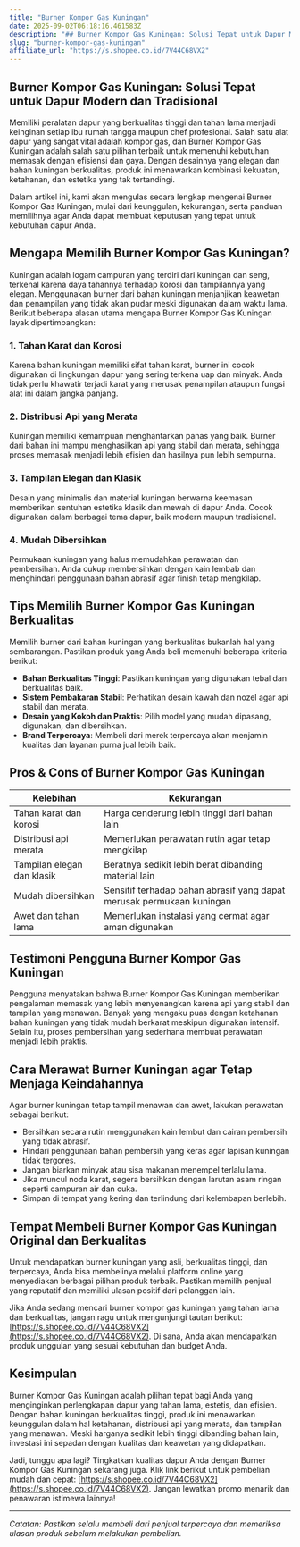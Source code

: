 ```yaml
---
title: "Burner Kompor Gas Kuningan"
date: 2025-09-02T06:18:16.461583Z
description: "## Burner Kompor Gas Kuningan: Solusi Tepat untuk Dapur Modern dan Tradisional..."
slug: "burner-kompor-gas-kuningan"
affiliate_url: "https://s.shopee.co.id/7V44C68VX2"
---
```

## Burner Kompor Gas Kuningan: Solusi Tepat untuk Dapur Modern dan Tradisional

Memiliki peralatan dapur yang berkualitas tinggi dan tahan lama menjadi keinginan setiap ibu rumah tangga maupun chef profesional. Salah satu alat dapur yang sangat vital adalah kompor gas, dan Burner Kompor Gas Kuningan adalah salah satu pilihan terbaik untuk memenuhi kebutuhan memasak dengan efisiensi dan gaya. Dengan desainnya yang elegan dan bahan kuningan berkualitas, produk ini menawarkan kombinasi kekuatan, ketahanan, dan estetika yang tak tertandingi.

Dalam artikel ini, kami akan mengulas secara lengkap mengenai Burner Kompor Gas Kuningan, mulai dari keunggulan, kekurangan, serta panduan memilihnya agar Anda dapat membuat keputusan yang tepat untuk kebutuhan dapur Anda.

## Mengapa Memilih Burner Kompor Gas Kuningan?

Kuningan adalah logam campuran yang terdiri dari kuningan dan seng, terkenal karena daya tahannya terhadap korosi dan tampilannya yang elegan. Menggunakan burner dari bahan kuningan menjanjikan keawetan dan penampilan yang tidak akan pudar meski digunakan dalam waktu lama. Berikut beberapa alasan utama mengapa Burner Kompor Gas Kuningan layak dipertimbangkan:

### 1. Tahan Karat dan Korosi

Karena bahan kuningan memiliki sifat tahan karat, burner ini cocok digunakan di lingkungan dapur yang sering terkena uap dan minyak. Anda tidak perlu khawatir terjadi karat yang merusak penampilan ataupun fungsi alat ini dalam jangka panjang.

### 2. Distribusi Api yang Merata

Kuningan memiliki kemampuan menghantarkan panas yang baik. Burner dari bahan ini mampu menghasilkan api yang stabil dan merata, sehingga proses memasak menjadi lebih efisien dan hasilnya pun lebih sempurna.

### 3. Tampilan Elegan dan Klasik

Desain yang minimalis dan material kuningan berwarna keemasan memberikan sentuhan estetika klasik dan mewah di dapur Anda. Cocok digunakan dalam berbagai tema dapur, baik modern maupun tradisional.

### 4. Mudah Dibersihkan

Permukaan kuningan yang halus memudahkan perawatan dan pembersihan. Anda cukup membersihkan dengan kain lembab dan menghindari penggunaan bahan abrasif agar finish tetap mengkilap.

## Tips Memilih Burner Kompor Gas Kuningan Berkualitas

Memilih burner dari bahan kuningan yang berkualitas bukanlah hal yang sembarangan. Pastikan produk yang Anda beli memenuhi beberapa kriteria berikut:

- **Bahan Berkualitas Tinggi**: Pastikan kuningan yang digunakan tebal dan berkualitas baik.
- **Sistem Pembakaran Stabil**: Perhatikan desain kawah dan nozel agar api stabil dan merata.
- **Desain yang Kokoh dan Praktis**: Pilih model yang mudah dipasang, digunakan, dan dibersihkan.
- **Brand Terpercaya**: Membeli dari merek terpercaya akan menjamin kualitas dan layanan purna jual lebih baik.

## Pros & Cons of Burner Kompor Gas Kuningan

| Kelebihan | Kekurangan |
|------------------------------|----------------------------------|
| Tahan karat dan korosi | Harga cenderung lebih tinggi dari bahan lain |
| Distribusi api merata | Memerlukan perawatan rutin agar tetap mengkilap |
| Tampilan elegan dan klasik | Beratnya sedikit lebih berat dibanding material lain |
| Mudah dibersihkan | Sensitif terhadap bahan abrasif yang dapat merusak permukaan kuningan |
| Awet dan tahan lama | Memerlukan instalasi yang cermat agar aman digunakan |

## Testimoni Pengguna Burner Kompor Gas Kuningan

Pengguna menyatakan bahwa Burner Kompor Gas Kuningan memberikan pengalaman memasak yang lebih menyenangkan karena api yang stabil dan tampilan yang menawan. Banyak yang mengaku puas dengan ketahanan bahan kuningan yang tidak mudah berkarat meskipun digunakan intensif. Selain itu, proses pembersihan yang sederhana membuat perawatan menjadi lebih praktis.

## Cara Merawat Burner Kuningan agar Tetap Menjaga Keindahannya

Agar burner kuningan tetap tampil menawan dan awet, lakukan perawatan sebagai berikut:

- Bersihkan secara rutin menggunakan kain lembut dan cairan pembersih yang tidak abrasif.
- Hindari penggunaan bahan pembersih yang keras agar lapisan kuningan tidak tergores.
- Jangan biarkan minyak atau sisa makanan menempel terlalu lama.
- Jika muncul noda karat, segera bersihkan dengan larutan asam ringan seperti campuran air dan cuka.
- Simpan di tempat yang kering dan terlindung dari kelembapan berlebih.

## Tempat Membeli Burner Kompor Gas Kuningan Original dan Berkualitas

Untuk mendapatkan burner kuningan yang asli, berkualitas tinggi, dan terpercaya, Anda bisa membelinya melalui platform online yang menyediakan berbagai pilihan produk terbaik. Pastikan memilih penjual yang reputatif dan memiliki ulasan positif dari pelanggan lain.

Jika Anda sedang mencari burner kompor gas kuningan yang tahan lama dan berkualitas, jangan ragu untuk mengunjungi tautan berikut: [https://s.shopee.co.id/7V44C68VX2](https://s.shopee.co.id/7V44C68VX2). Di sana, Anda akan mendapatkan produk unggulan yang sesuai kebutuhan dan budget Anda.

## Kesimpulan

Burner Kompor Gas Kuningan adalah pilihan tepat bagi Anda yang menginginkan perlengkapan dapur yang tahan lama, estetis, dan efisien. Dengan bahan kuningan berkualitas tinggi, produk ini menawarkan keunggulan dalam hal ketahanan, distribusi api yang merata, dan tampilan yang menawan. Meski harganya sedikit lebih tinggi dibanding bahan lain, investasi ini sepadan dengan kualitas dan keawetan yang didapatkan.

Jadi, tunggu apa lagi? Tingkatkan kualitas dapur Anda dengan Burner Kompor Gas Kuningan sekarang juga. Klik link berikut untuk pembelian mudah dan cepat: [https://s.shopee.co.id/7V44C68VX2](https://s.shopee.co.id/7V44C68VX2). Jangan lewatkan promo menarik dan penawaran istimewa lainnya!

---

*Catatan: Pastikan selalu membeli dari penjual terpercaya dan memeriksa ulasan produk sebelum melakukan pembelian.*
